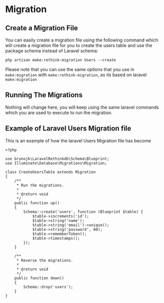 # Migration

## Create a Migration File

You can easily create a migration file using the following command which will create a migration file for you to create the users table and use the package schema instead of Laravel schema:

`php artisan make:rethink-migration Users --create`

Please note that you can use the same options that you use in `make:migration` with `make:rethink-migration`, as its based on laravel `make:migration`


## Running The Migrations

Nothing will change here, you will keep using the same laravel commands which you are used to execute to run the migration.

## Example of Laravel Users Migration file

This is an example of how the laravel Users Migration file has become

	<?php

	use brunojk\LaravelRethinkdb\Schema\Blueprint;
	use Illuminate\Database\Migrations\Migration;

	class CreateUsersTable extends Migration
	{
	    /**
	     * Run the migrations.
	     *
	     * @return void
	     */
	    public function up()
	    {
	        Schema::create('users', function (Blueprint $table) {
	            $table->increments('id');
	            $table->string('name');
	            $table->string('email')->unique();
	            $table->string('password', 60);
	            $table->rememberToken();
	            $table->timestamps();
	        });
	    }

	    /**
	     * Reverse the migrations.
	     *
	     * @return void
	     */
	    public function down()
	    {
	        Schema::drop('users');
	    }
	}

